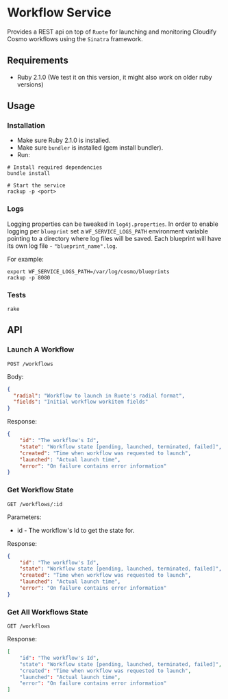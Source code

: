 Workflow Service
================

Provides a REST api on top of `Ruote` for launching and monitoring Cloudify Cosmo workflows using the `Sinatra` framework.

## Requirements
* Ruby 2.1.0 (We test it on this version, it might also work on older ruby versions)

## Usage

### Installation
* Make sure Ruby 2.1.0 is installed.
* Make sure `bundler` is installed (gem install bundler).
* Run:

```
# Install required dependencies
bundle install

# Start the service
rackup -p <port>
```

### Logs
Logging properties can be tweaked in `log4j.properties`.
In order to enable logging per `blueprint` set a `WF_SERVICE_LOGS_PATH` environment variable pointing to a directory where log files will be saved.
Each blueprint will have its own log file - `"blueprint_name".log`.

For example:
```
export WF_SERVICE_LOGS_PATH=/var/log/cosmo/blueprints
rackup -p 8080
```

### Tests
```
rake
```

## API

### Launch A Workflow
```
POST /workflows
```
Body:
```json
{
  "radial": "Workflow to launch in Ruote's radial format",
  "fields": "Initial workflow workitem fields"
}
```
Response:
```json
{
    "id": "The workflow's Id",
    "state": "Workflow state [pending, launched, terminated, failed]",
    "created": "Time when workflow was requested to launch",
    "launched": "Actual launch time",
    "error": "On failure contains error information"
}
```
### Get Workflow State
```
GET /workflows/:id
```
Parameters:
* id - The workflow's Id to get the state for.

Response:
```json
{
    "id": "The workflow's Id",
    "state": "Workflow state [pending, launched, terminated, failed]",
    "created": "Time when workflow was requested to launch",
    "launched": "Actual launch time",
    "error": "On failure contains error information"
}
```
### Get All Workflows State
```
GET /workflows
```
Response:
```json
[
    "id": "The workflow's Id",
    "state": "Workflow state [pending, launched, terminated, failed]",
    "created": "Time when workflow was requested to launch",
    "launched": "Actual launch time",
    "error": "On failure contains error information"
]
```
